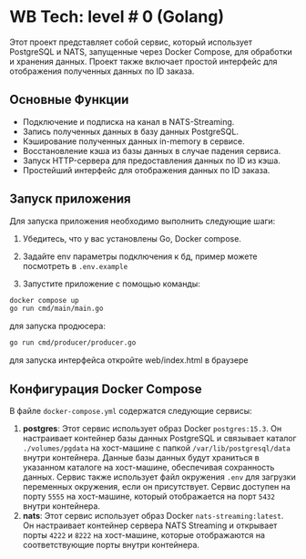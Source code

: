 # WB Tech: level # 0 (Golang)
Этот проект представляет собой сервис, который использует PostgreSQL и NATS, запущенные через Docker Compose, для обработки и хранения данных. Проект также включает простой интерфейс для отображения полученных данных по ID заказа.

## Основные Функции
- Подключение и подписка на канал в NATS-Streaming.
- Запись полученных данных в базу данных PostgreSQL.
- Кэширование полученных данных in-memory в сервисе.
- Восстановление кэша из базы данных в случае падения сервиса.
- Запуск HTTP-сервера для предоставления данных по ID из кэша.
- Простейший интерфейс для отображения данных по ID заказа.

## Запуск приложения

Для запуска приложения необходимо выполнить следующие шаги:

1. Убедитесь, что у вас установлены Go, Docker compose.

2. Задайте env параметры подключения к бд, пример можете посмотреть в `.env.example`

3. Запустите приложение с помощью команды:
```bash
docker compose up
go run cmd/main/main.go
```
для запуска продюсера:
```bash
go run cmd/producer/producer.go
```
для запуска интерфейса откройте web/index.html в браузере



## Конфигурация Docker Compose

В файле `docker-compose.yml` содержатся следующие сервисы:
1. **postgres**: Этот сервис использует образ Docker `postgres:15.3`. Он настраивает контейнер базы данных PostgreSQL и связывает каталог `./volumes/pgdata` на хост-машине с папкой `/var/lib/postgresql/data` внутри контейнера. Данные базы данных будут храниться в указанном каталоге на хост-машине, обеспечивая сохранность данных. Сервис также использует файл окружения `.env` для загрузки переменных окружения, если он присутствует. Сервис доступен на порту `5555` на хост-машине, который отображается на порт `5432` внутри контейнера.
2. **nats**: Этот сервис использует образ Docker `nats-streaming:latest`. Он настраивает контейнер сервера NATS Streaming и открывает порты `4222` и `8222` на хост-машине, которые отображаются на соответствующие порты внутри контейнера.





